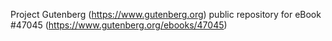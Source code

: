 Project Gutenberg (https://www.gutenberg.org) public repository for eBook #47045 (https://www.gutenberg.org/ebooks/47045)
